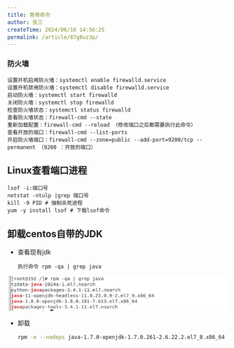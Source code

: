 ```yaml
---
title: 常用命令
author: 张三
createTime: 2024/06/16 14:56:25
permalink: /article/87g8uz3p/
---
```

### 防火墙

```
设置开机启用防火墙：systemctl enable firewalld.service
设置开机禁用防火墙：systemctl disable firewalld.service
启动防火墙：systemctl start firewalld
关闭防火墙：systemctl stop firewalld
检查防火墙状态：systemctl status firewalld
查看防火墙状态：firewall-cmd --state
重新加载配置：firewall-cmd --reload （修改端口之后都需要执行此命令）
查看开放的端口：firewall-cmd --list-ports
开启防火墙端口：firewall-cmd --zone=public --add-port=9200/tcp --permanent （9200 ：开放的端口）
```

## Linux查看端口进程

```shell
lsof -i:端口号
netstat -ntulp |grep 端口号
kill -9 PID # 强制杀死进程
yum -y install lsof # 下载lsof命令
```

## 卸载centos自带的JDK

* 查看现有jdk

  `执行命令 rpm -qa | grep java`

![Snipaste_2024-06-09_15-37-10.jpg](../images/Snipaste_2024-06-09_15-37-10.jpg)

* 卸载

  ```sh
  rpm -e --nodeps java-1.7.0-openjdk-1.7.0.261-2.6.22.2.el7_8.x86_64
  ```

  
